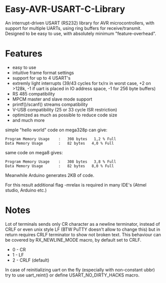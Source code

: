 # Easy-AVR-USART-C-Library
An interrupt-driven USART (RS232) library for AVR microcontrollers, with support for multiple UARTs, using ring
buffers for receive/transmit. Designed to be easy to use, with absolutely minimum "feature-overhead".

# Features
- easy to use
- intuitive frame format settings
- support for up to 4 USART's
- extremly light interrupts (39/43 cycles for tx/rx in worst case, +2 on >128k, -1 if uart is placed in IO address space, -1 for 256 byte buffers)
- RS 485 compatibility
- MPCM master and slave mode support
- printf()/scanf() streams compatibility
- V-USB compatibility (25 or 33 cycle ISR restriction)
- optimized as much as possible to reduce code size
- and much more

simple "hello world" code on mega328p can give:

	Program Memory Usage 	:	398 bytes   1,2 % Full
	Data Memory Usage 		:	82 bytes   4,0 % Full

same code on mega8 gives:

	Program Memory Usage 	:	308 bytes   3,8 % Full
	Data Memory Usage 		:	82 bytes   8,0 % Full

Meanwhile Arduino generates 2KB of code.

For this result additional flag -mrelax is required in many IDE's (Atmel studio, Arduino etc.)

# Notes
Lot of terminals sends only CR character as a newline terminator, instead of CRLF or even unix style LF
(BTW PuTTY doesn't allow to change this) but in return requires CRLF terminator to show not broken text.
This behaviour can be covered by RX_NEWLINE_MODE macro, by default set to CRLF.

- 0 - CR
- 1 - LF
- 2 - CRLF (default)

In case of reinitializing uart on the fly (especially with non-constant ubbr) try to use uart_reint() or define USART_NO_DIRTY_HACKS macro.